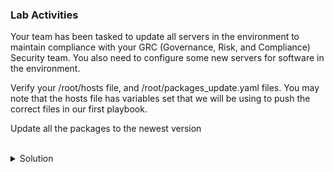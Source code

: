 ### Lab Activities

Your team has been tasked to update all servers in the environment to maintain compliance with your GRC (Governance, Risk, and Compliance) Security team. You also need to configure some new servers for software in the environment.

Verify your /root/hosts file, and /root/packages_update.yaml files. You may note that the hosts file has variables set that we will be using to push the correct files in our first playbook. 

Update all the packages to the newest version

<br>
<details>
<summary>Solution</summary>

```plain
cat /root/hosts
```{{exec}}

Note: There are variables now assigned to each of the servers (env)

```plain
cat /root/packages_update.yaml
```{{exec}}

Note: This will update all current packages on the server

Run the Playbook update all the packages.
```plain
ansible-playbook -i /root/hosts /root/packages_update.yaml
```{{exec}}

Better run it twice just to compare the output.

</details>
